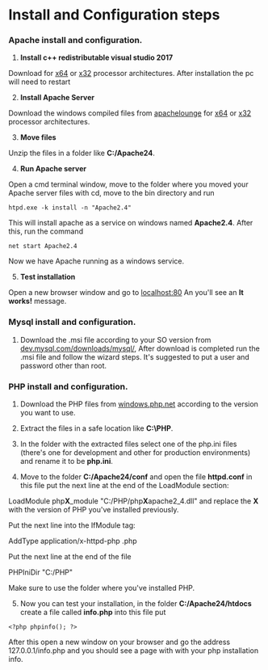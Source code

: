 # Install and Configuration steps

### Apache install and configuration.

  1. **Install c++ redistributable visual studio 2017**

   Download for [x64](https://aka.ms/vs/15/release/VC_redist.x64.exe) or [x32](https://aka.ms/vs/15/release/VC_redist.x86.exe) processor architectures. After installation the pc will need to restart

  2. **Install Apache Server**

   Download the windows compiled files from [apachelounge](http://www.apachelounge.com) for [x64](www.apachelounge.com/download/VC15/binaries/httpd-2.4.29-Win64-VC15.zip) or [x32](www.apachelounge.com/download/VC15/binaries/httpd-2.4.29-Win32-VC15.zip) processor architectures.

  3. **Move files**

   Unzip the files in a folder like **C:/Apache24**.

  4. **Run Apache server**

   Open a cmd terminal window, move to the folder where you moved your Apache server files with cd, move to the bin directory and run

   `htpd.exe -k install -n "Apache2.4"`

   This will install apache as a service on windows named **Apache2.4**. After this, run the command

   `net start Apache2.4`

   Now we have Apache running as a windows service.

  5. **Test installation**

   Open a new browser window and go to [localhost:80](localhost:80) An you'll see an **It works!** message.

### Mysql install and configuration.

  1. Download the .msi file according to your SO version from [dev.mysql.com/downloads/mysql/](https://dev.mysql.com/downloads/mysql/), After download is completed run the .msi file and follow the wizard steps. It's suggested to put a user and password other than root.

### PHP install and configuration.

  1. Download the PHP files from [windows.php.net](http://windows.php.net/) according to the version you want to use.

  2. Extract the files in a safe location like **C:\PHP**.

  3. In the folder with the extracted files select one of the php.ini files (there's one for development and other for production environments) and rename it to be **php.ini**.

  4. Move to the folder **C:/Apache24/conf** and open the file **httpd.conf** in this file put the next line at the end of the LoadModule section:

  LoadModule php**X**\_module "C:/PHP/php**X**apache2_4.dll"  and replace the **X** with the version of PHP you've installed previously. 

  Put the next line into the IfModule tag:

  
  AddType application/x-httpd-php .php

 Put the next line at the end of the file 

  PHPIniDir "C:/PHP" 

 Make sure to use the folder where you've installed PHP.

  5. Now you can test your installation, in the folder **C:/Apache24/htdocs** create a file called **info.php** into this file put

 `<?php phpinfo(); ?>`


  After this open a new window on your browser and go the address 127.0.0.1/info.php and you should see a page with with your php installation info.
